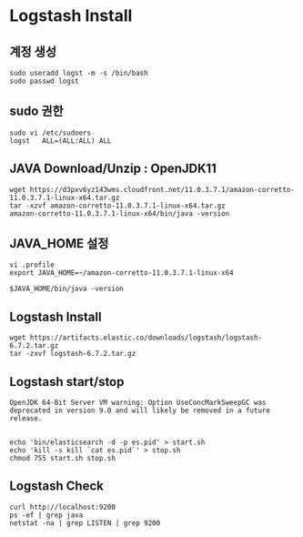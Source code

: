 
# Logstash Install

## 계정 생성

	sudo useradd logst -m -s /bin/bash
	sudo passwd logst

## sudo 권한

	sudo vi /etc/sudoers
	logst   ALL=(ALL:ALL) ALL
	
## JAVA Download/Unzip : OpenJDK11

	wget https://d3pxv6yz143wms.cloudfront.net/11.0.3.7.1/amazon-corretto-11.0.3.7.1-linux-x64.tar.gz
	tar -xzvf amazon-corretto-11.0.3.7.1-linux-x64.tar.gz
	amazon-corretto-11.0.3.7.1-linux-x64/bin/java -version

## JAVA_HOME 설정

	vi .profile
	export JAVA_HOME=~/amazon-corretto-11.0.3.7.1-linux-x64
	
	$JAVA_HOME/bin/java -version

## Logstash Install

	wget https://artifacts.elastic.co/downloads/logstash/logstash-6.7.2.tar.gz
  	tar -zxvf logstash-6.7.2.tar.gz

## Logstash start/stop

	OpenJDK 64-Bit Server VM warning: Option UseConcMarkSweepGC was deprecated in version 9.0 and will likely be removed in a future release.
	
	
	echo 'bin/elasticsearch -d -p es.pid' > start.sh
	echo 'kill -s kill `cat es.pid`' > stop.sh
	chmod 755 start.sh stop.sh

## Logstash Check

	curl http://localhost:9200
	ps -ef | grep java
	netstat -na | grep LISTEN | grep 9200
